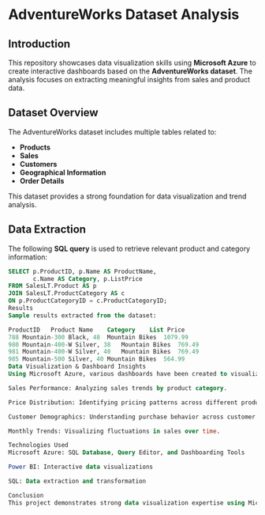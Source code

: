 
# AdventureWorks Dataset Analysis

## Introduction
This repository showcases data visualization skills using **Microsoft Azure** to create interactive dashboards based on the **AdventureWorks dataset**. The analysis focuses on extracting meaningful insights from sales and product data.

## Dataset Overview
The AdventureWorks dataset includes multiple tables related to:
- **Products**
- **Sales**
- **Customers**
- **Geographical Information**
- **Order Details**

This dataset provides a strong foundation for data visualization and trend analysis.

## Data Extraction
The following **SQL query** is used to retrieve relevant product and category information:

```sql
SELECT p.ProductID, p.Name AS ProductName,
       c.Name AS Category, p.ListPrice
FROM SalesLT.Product AS p
JOIN SalesLT.ProductCategory AS c
ON p.ProductCategoryID = c.ProductCategoryID;
Results
Sample results extracted from the dataset:

ProductID	Product Name	Category	List Price
788	Mountain-300 Black, 48	Mountain Bikes	1079.99
980	Mountain-400-W Silver, 38	Mountain Bikes	769.49
981	Mountain-400-W Silver, 40	Mountain Bikes	769.49
985	Mountain-500 Silver, 40	Mountain Bikes	564.99
Data Visualization & Dashboard Insights
Using Microsoft Azure, various dashboards have been created to visualize key insights, including:

Sales Performance: Analyzing sales trends by product category.

Price Distribution: Identifying pricing patterns across different product lines.

Customer Demographics: Understanding purchase behavior across customer segments.

Monthly Trends: Visualizing fluctuations in sales over time.

Technologies Used
Microsoft Azure: SQL Database, Query Editor, and Dashboarding Tools

Power BI: Interactive data visualizations

SQL: Data extraction and transformation

Conclusion
This project demonstrates strong data visualization expertise using Microsoft Azure to generate insights from the AdventureWorks dataset. The dashboards provide a clear view of trends, enabling data-driven decision-making.v



